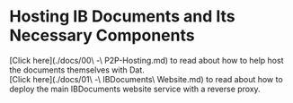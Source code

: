 # Hosting IB Documents and Its Necessary Components

[Click here](./docs/00\ -\ P2P-Hosting.md) to read about how to help host the documents themselves with Dat.    
[Click here](./docs/01\ -\ IBDocuments\ Website.md) to read about how to deploy the main IBDocuments website service with a reverse proxy.